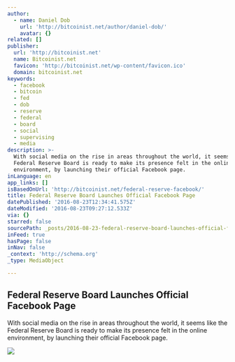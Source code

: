 ```yaml
---
author:
  - name: Daniel Dob
    url: 'http://bitcoinist.net/author/daniel-dob/'
    avatar: {}
related: []
publisher:
  url: 'http://bitcoinist.net'
  name: Bitcoinist.net
  favicon: 'http://bitcoinist.net/wp-content/favicon.ico'
  domain: bitcoinist.net
keywords:
  - facebook
  - bitcoin
  - fed
  - dob
  - reserve
  - federal
  - board
  - social
  - supervising
  - media
description: >-
  With social media on the rise in areas throughout the world, it seems like the
  Federal Reserve Board is ready to make its presence felt in the online
  environment, by launching their official Facebook page.
inLanguage: en
app_links: []
isBasedOnUrl: 'http://bitcoinist.net/federal-reserve-facebook/'
title: Federal Reserve Board Launches Official Facebook Page
datePublished: '2016-08-23T12:34:41.575Z'
dateModified: '2016-08-23T09:27:12.533Z'
via: {}
starred: false
sourcePath: _posts/2016-08-23-federal-reserve-board-launches-official-facebook-page.md
inFeed: true
hasPage: false
inNav: false
_context: 'http://schema.org'
_type: MediaObject

---
```

<article style=""><h1>Federal Reserve Board Launches Official Facebook Page</h1><p>With social media on the rise in areas throughout the world, it seems like the Federal Reserve Board is ready to make its presence felt in the online environment, by launching their official Facebook page.</p><img src="http://bitcoinist.net/wp-content/uploads/2016/08/Fed.jpg" /></article>